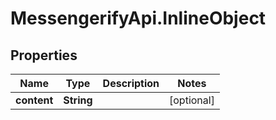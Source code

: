 # MessengerifyApi.InlineObject

## Properties

Name | Type | Description | Notes
------------ | ------------- | ------------- | -------------
**content** | **String** |  | [optional] 


